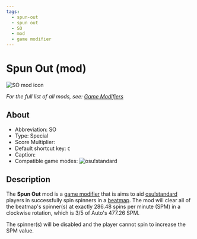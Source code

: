 ```yaml
---
tags:
  - spun-out
  - spun out
  - SO
  - mod
  - game modifier
---
```


# Spun Out (mod)

![SO mod icon](/wiki/shared/mods/SO.png "Spun Out (SO) mod icon")

*For the full list of all mods, see: [Game Modifiers](/wiki/Game_Modifiers)*

## About

- Abbreviation: SO
- Type: Special
- Score Multiplier: <!--placeholder (numbers may vary from game mode to game mode -->
- Default shortcut key: `C`
- Caption: <!--placeholder-->
- Compatible game modes: ![][o!s]

## Description

The **Spun Out** mod is a [game modifier](/wiki/Game_Modifiers) that is aims to aid [osu!standard](/wiki/Game_Modes/osu!) players in successfully spin spinners in a [beatmap](/wiki/Beatmaps). The mod will clear all of the beatmap's spinner(s) at exactly 286.48 spins per minute (SPM) in a clockwise rotation, which is 3/5 of Auto's 477.26 SPM. 

The spinner(s) will be disabled and the player cannot spin to increase the SPM value.

[o!s]: /wiki/shared/mode/osu.png "osu!standard"

<!-- this article is a stub -->

<!--TO-DO:
- replace placeholders -->
